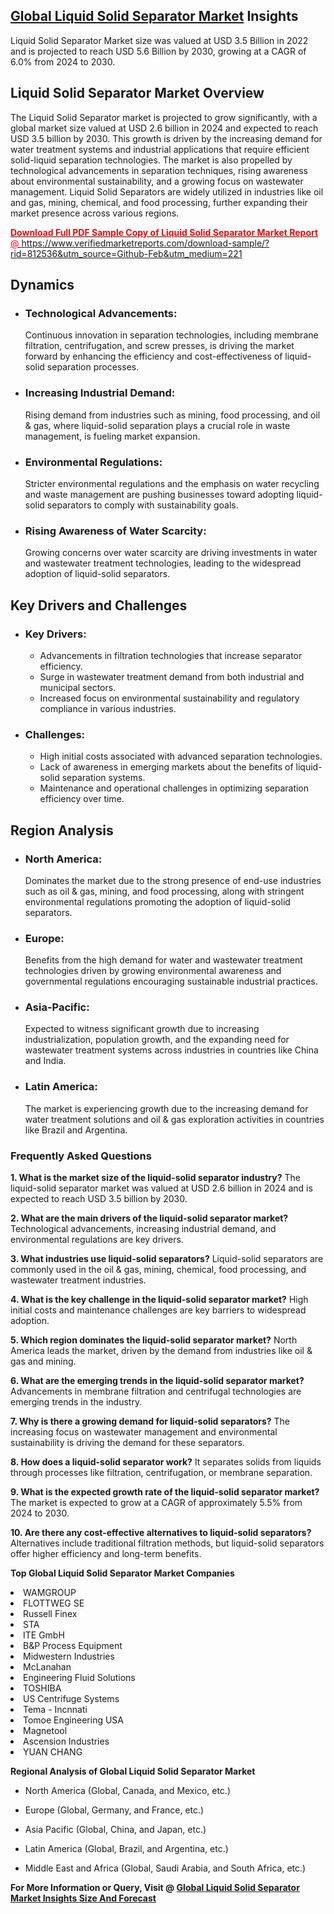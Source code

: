 <h2><a href="https://www.verifiedmarketreports.com/download-sample/?rid=812536&amp;utm_source=Github&amp;utm_medium=221" target="_blank">Global Liquid Solid Separator Market</a> Insights</h2><p>Liquid Solid Separator Market size was valued at USD 3.5 Billion in 2022 and is projected to reach USD 5.6 Billion by 2030, growing at a CAGR of 6.0% from 2024 to 2030.</p><p> <h2>Liquid Solid Separator Market Overview</h2> <p>The Liquid Solid Separator market is projected to grow significantly, with a global market size valued at USD 2.6 billion in 2024 and expected to reach USD 3.5 billion by 2030. This growth is driven by the increasing demand for water treatment systems and industrial applications that require efficient solid-liquid separation technologies. The market is also propelled by technological advancements in separation techniques, rising awareness about environmental sustainability, and a growing focus on wastewater management. Liquid Solid Separators are widely utilized in industries like oil and gas, mining, chemical, and food processing, further expanding their market presence across various regions.</p> <p><a href="#"><p><span class=""><span style="color: #ff0000;"><strong>Download Full PDF Sample Copy of Liquid Solid Separator Market Report</strong> @ </span><a href="https://www.verifiedmarketreports.com/download-sample/?rid=812536&amp;utm_source=Github-Feb&amp;utm_medium=221" target="_blank">https://www.verifiedmarketreports.com/download-sample/?rid=812536&amp;utm_source=Github-Feb&amp;utm_medium=221</a></span></p></a></p> <h2>Dynamics</h2> <ul> <li><h3>Technological Advancements:</h3> Continuous innovation in separation technologies, including membrane filtration, centrifugation, and screw presses, is driving the market forward by enhancing the efficiency and cost-effectiveness of liquid-solid separation processes.</li> <li><h3>Increasing Industrial Demand:</h3> Rising demand from industries such as mining, food processing, and oil & gas, where liquid-solid separation plays a crucial role in waste management, is fueling market expansion.</li> <li><h3>Environmental Regulations:</h3> Stricter environmental regulations and the emphasis on water recycling and waste management are pushing businesses toward adopting liquid-solid separators to comply with sustainability goals.</li> <li><h3>Rising Awareness of Water Scarcity:</h3> Growing concerns over water scarcity are driving investments in water and wastewater treatment technologies, leading to the widespread adoption of liquid-solid separators.</li> </ul> <h2>Key Drivers and Challenges</h2> <ul> <li><h3>Key Drivers:</h3> <ul> <li>Advancements in filtration technologies that increase separator efficiency.</li> <li>Surge in wastewater treatment demand from both industrial and municipal sectors.</li> <li>Increased focus on environmental sustainability and regulatory compliance in various industries.</li> </ul> </li> <li><h3>Challenges:</h3> <ul> <li>High initial costs associated with advanced separation technologies.</li> <li>Lack of awareness in emerging markets about the benefits of liquid-solid separation systems.</li> <li>Maintenance and operational challenges in optimizing separation efficiency over time.</li> </ul> </li> </ul> <h2>Region Analysis</h2> <ul> <li><h3>North America:</h3> Dominates the market due to the strong presence of end-use industries such as oil & gas, mining, and food processing, along with stringent environmental regulations promoting the adoption of liquid-solid separators.</li> <li><h3>Europe:</h3> Benefits from the high demand for water and wastewater treatment technologies driven by growing environmental awareness and governmental regulations encouraging sustainable industrial practices.</li> <li><h3>Asia-Pacific:</h3> Expected to witness significant growth due to increasing industrialization, population growth, and the expanding need for wastewater treatment systems across industries in countries like China and India.</li> <li><h3>Latin America:</h3> The market is experiencing growth due to the increasing demand for water treatment solutions and oil & gas exploration activities in countries like Brazil and Argentina.</li> </ul> <h3>Frequently Asked Questions</h3> <p><strong>1. What is the market size of the liquid-solid separator industry?</strong> The liquid-solid separator market was valued at USD 2.6 billion in 2024 and is expected to reach USD 3.5 billion by 2030.</p> <p><strong>2. What are the main drivers of the liquid-solid separator market?</strong> Technological advancements, increasing industrial demand, and environmental regulations are key drivers.</p> <p><strong>3. What industries use liquid-solid separators?</strong> Liquid-solid separators are commonly used in the oil & gas, mining, chemical, food processing, and wastewater treatment industries.</p> <p><strong>4. What is the key challenge in the liquid-solid separator market?</strong> High initial costs and maintenance challenges are key barriers to widespread adoption.</p> <p><strong>5. Which region dominates the liquid-solid separator market?</strong> North America leads the market, driven by the demand from industries like oil & gas and mining.</p> <p><strong>6. What are the emerging trends in the liquid-solid separator market?</strong> Advancements in membrane filtration and centrifugal technologies are emerging trends in the industry.</p> <p><strong>7. Why is there a growing demand for liquid-solid separators?</strong> The increasing focus on wastewater management and environmental sustainability is driving the demand for these separators.</p> <p><strong>8. How does a liquid-solid separator work?</strong> It separates solids from liquids through processes like filtration, centrifugation, or membrane separation.</p> <p><strong>9. What is the expected growth rate of the liquid-solid separator market?</strong> The market is expected to grow at a CAGR of approximately 5.5% from 2024 to 2030.</p> <p><strong>10. Are there any cost-effective alternatives to liquid-solid separators?</strong> Alternatives include traditional filtration methods, but liquid-solid separators offer higher efficiency and long-term benefits.</p> </p><p><strong>Top Global Liquid Solid Separator Market Companies</strong></p><div data-test-id=""><p><li>WAMGROUP</li><li> FLOTTWEG SE</li><li> Russell Finex</li><li> STA</li><li> ITE GmbH</li><li> B&P Process Equipment</li><li> Midwestern Industries</li><li> McLanahan</li><li> Engineering Fluid Solutions</li><li> TOSHIBA</li><li> US Centrifuge Systems</li><li> Tema - Incnnati</li><li> Tomoe Engineering USA</li><li> Magnetool</li><li> Ascension Industries</li><li> YUAN CHANG</li></p><div><strong>Regional Analysis of&nbsp;Global Liquid Solid Separator Market</strong></div><ul><li dir="ltr"><p dir="ltr">North America&nbsp;(Global, Canada, and Mexico, etc.)</p></li><li dir="ltr"><p dir="ltr">Europe (Global, Germany, and France, etc.)</p></li><li dir="ltr"><p dir="ltr">Asia Pacific&nbsp;(Global, China, and Japan, etc.)</p></li><li dir="ltr"><p dir="ltr">Latin America&nbsp;(Global, Brazil, and Argentina, etc.)</p></li><li dir="ltr">Middle East and Africa&nbsp;(Global, Saudi Arabia, and South Africa, etc.)</li></ul><p><strong>For More Information or Query, Visit @&nbsp;</strong><strong><a href="https://www.verifiedmarketreports.com/product/liquid-solid-separator-market/?utm_source=Github&amp;utm_medium=221" target="_blank">Global Liquid Solid Separator Market Insights Size And Forecast</a></strong></p></div>
